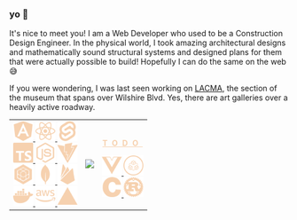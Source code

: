 ### yo 👋

It's nice to meet you! I am a Web Developer who used to be a Construction Design Engineer. In the physical world, I took amazing architectural designs and mathematically sound structural systems and designed plans for them that were actually possible to build! Hopefully I can do the same on the web 😅

If you were wondering, I was last seen working on [LACMA](https://buildinglacma.org/image_gallery), the section of the museum that spans over Wilshire Blvd. Yes, there are art galleries over a heavily active roadway.

<table align="center">
  <tbody>
    <tr>
      <td align="center">
        <div>
          <a href="https://angular.io/">
            <img src="./icons/angular.svg" alt="Angular" width="36px"/>
          </a>
          <a href="https://reactjs.org/">
            <img src="./icons/react.svg" alt="React JS" width="36px" />
          </a>
          <a href="https://svelte.dev/">
            <img src="./icons/svelte.svg" alt="Svelte" width="36px" />
          </a>
        </div>
        <div>
          <!-- <a href="https://www.javascript.com/">
            <img src="./icons/javascript.svg" alt="Javascript" width="36px" />
          </a> -->
          <a href="https://www.typescriptlang.org/">
            <img src="./icons/typescript.svg" alt="Typescript" width="36px" />
          </a>
          <a href="https://nodejs.org/">
            <img src="./icons/node.svg" alt="Node JS" width="36px" />
          </a>
          <a href="https://vitejs.dev/">
            <img src="./icons/vite.svg" alt="Vite JS" width="36px"/>
          </a>
        </div>
        <div>
          <a href="https://sequelize.org/">
            <img src="./icons/sequelize.svg" alt="Sequelize ORM" width="36px" />
          </a>
          <a href="https://www.mongodb.com/">
            <img src="./icons/mongo.svg" alt="Mongo DB" width="36px" />
          </a>
          <a href="https://firebase.google.com/">
            <img src="./icons/firebase.svg" alt="Firebase" width="36px" />
          </a>
        </div>
        <div>
          <a href="https://www.docker.com/">
            <img src="./icons/docker.svg" alt="Docker" width="36px" />
          </a>
          <a href="https://aws.amazon.com/">
            <img src="./icons/aws.svg" alt="Amazon AWS" width="36px" />
          </a>
          <a href="https://vercel.com/">
            <img src="./icons/vercel.svg" alt="Vercel" width="36px" />
          </a>
        </div>
      </td>
      <td align="center">
        <!-- <img src="https://github-readme-stats.vercel.app/api?username=markkhoo&show_icons=true&layout=compact&bg_color=0d1117&text_color=F6D1AF&title_color=F6D1AF&border_color=F6D1AF&icon_color=F6D1AF"/> -->
        <img src="https://github-readme-stats.vercel.app/api/top-langs/?username=markkhoo&layout=compact&bg_color=0d1117&text_color=F6D1AF&title_color=F6D1AF&border_color=F6D1AF&langs_count=20" height="164"/>
      </td>
      <td align="center">
        <p style="color:#F6D1AF; letter-spacing:0.5rem"><strong><u>TODO</u></strong></p>
        <div>
          <a href="https://vuejs.org/">
            <img src="./icons/vue.svg" alt="Vue JS" width="36px" />
          </a>
          <a href="https://trpc.io/">
            <img src="./icons/trpc.svg" alt="tRPC" width="36px" />
          </a>
        </div>
        <div>
          <a href="https://www.youtube.com/watch?v=de2Hsvxaf8M">
            <img src="./icons/c.svg" alt="Vue JS" width="36px" />
          </a>
          <a href="https://www.rust-lang.org/">
            <img src="./icons/rust.svg" alt="tRPC" width="36px" />
          </a>
        </div>
      </td>
    </tr>
  </tbody>
</table>